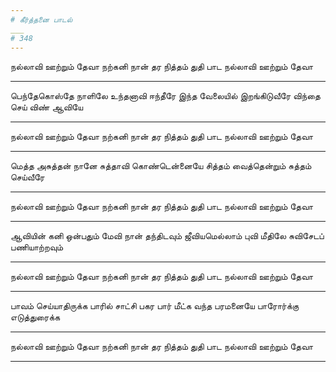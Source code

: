 ```yaml
---
# கீர்த்தனை பாடல்
___
# 348
---
```


நல்லாவி ஊற்றும் தேவா
நற்கனி நான் தர நித்தம் துதி பாட
நல்லாவி ஊற்றும் தேவா

---

பெந்தேகொஸ்தே நாளிலே
உந்தனாவி ஈந்தீரே
இந்த வேலையில் இறங்கிடுவீரே
விந்தை செய் விண் ஆவியே

---

நல்லாவி ஊற்றும் தேவா
நற்கனி நான் தர நித்தம் துதி பாட
நல்லாவி ஊற்றும் தேவா

---

மெத்த அசுத்தன் நானே
சுத்தாவி கொண்டென்னையே
சித்தம் வைத்தென்றும்
சுத்தம் செய்வீரே

---

நல்லாவி ஊற்றும் தேவா
நற்கனி நான் தர நித்தம் துதி பாட
நல்லாவி ஊற்றும் தேவா

---

ஆவியின் கனி ஒன்பதும்
மேவி நான் தந்திடவும்
ஜீவியமெல்லாம் புவி மீதிலே
சுவிசேடப் பணியாற்றவும்

---

நல்லாவி ஊற்றும் தேவா
நற்கனி நான் தர நித்தம் துதி பாட
நல்லாவி ஊற்றும் தேவா

---

பாவம் செய்யாதிருக்க
பாரில் சாட்சி பகர
பார் மீட்க வந்த பரமனையே
பாரோர்க்கு எடுத்துரைக்க

---

நல்லாவி ஊற்றும் தேவா
நற்கனி நான் தர நித்தம் துதி பாட
நல்லாவி ஊற்றும் தேவா

---

